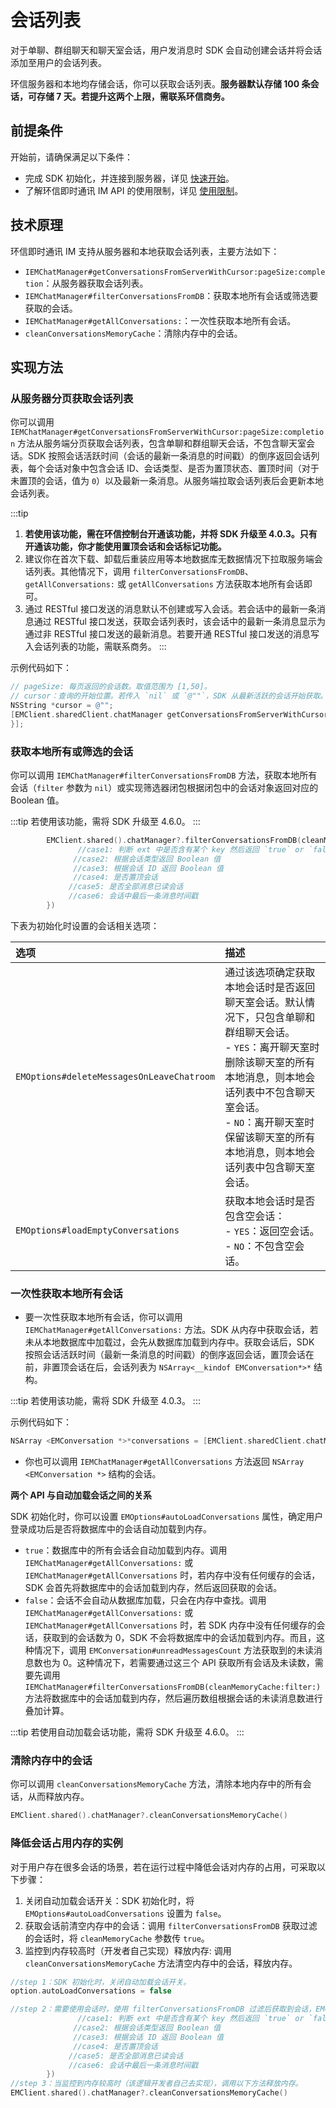 # 会话列表

<Toc />

对于单聊、群组聊天和聊天室会话，用户发消息时 SDK 会自动创建会话并将会话添加至用户的会话列表。

环信服务器和本地均存储会话，你可以获取会话列表。**服务器默认存储 100 条会话，可存储 7 天。若提升这两个上限，需联系环信商务。**

## 前提条件

开始前，请确保满足以下条件：

- 完成 SDK 初始化，并连接到服务器，详见 [快速开始](quickstart.html)。
- 了解环信即时通讯 IM API 的使用限制，详见 [使用限制](/product/limitation.html)。

## 技术原理

环信即时通讯 IM 支持从服务器和本地获取会话列表，主要方法如下：

- `IEMChatManager#getConversationsFromServerWithCursor:pageSize:completion`：从服务器获取会话列表。
- `IEMChatManager#filterConversationsFromDB`：获取本地所有会话或筛选要获取的会话。
- `IEMChatManager#getAllConversations:`：一次性获取本地所有会话。
- `cleanConversationsMemoryCache`：清除内存中的会话。

## 实现方法

### 从服务器分页获取会话列表

你可以调用 `IEMChatManager#getConversationsFromServerWithCursor:pageSize:completion` 方法从服务端分页获取会话列表，包含单聊和群组聊天会话，不包含聊天室会话。SDK 按照会话活跃时间（会话的最新一条消息的时间戳）的倒序返回会话列表，每个会话对象中包含会话 ID、会话类型、是否为置顶状态、置顶时间（对于未置顶的会话，值为 `0`）以及最新一条消息。从服务端拉取会话列表后会更新本地会话列表。

:::tip
1. **若使用该功能，需在环信控制台开通该功能，并将 SDK 升级至 4.0.3。只有开通该功能，你才能使用置顶会话和会话标记功能。** 
2. 建议你在首次下载、卸载后重装应用等本地数据库无数据情况下拉取服务端会话列表。其他情况下，调用 `filterConversationsFromDB`、`getAllConversations:` 或 `getAllConversations` 方法获取本地所有会话即可。
3. 通过 RESTful 接口发送的消息默认不创建或写入会话。若会话中的最新一条消息通过 RESTful 接口发送，获取会话列表时，该会话中的最新一条消息显示为通过非 RESTful 接口发送的最新消息。若要开通 RESTful 接口发送的消息写入会话列表的功能，需联系商务。
:::

示例代码如下：

```objectivec
// pageSize: 每页返回的会话数。取值范围为 [1,50]。
// cursor：查询的开始位置。若传入 `nil` 或 `@""`，SDK 从最新活跃的会话开始获取。
NSString *cursor = @"";
[EMClient.sharedClient.chatManager getConversationsFromServerWithCursor:cursor pageSize:20 completion:^(EMCursorResult<EMConversation *> * _Nullable result, EMError * _Nullable error) {
}];
```

### 获取本地所有或筛选的会话

你可以调用 `IEMChatManager#filterConversationsFromDB` 方法，获取本地所有会话（`filter` 参数为 `nil`）或实现筛选器闭包根据闭包中的会话对象返回对应的 Boolean 值。

:::tip
若使用该功能，需将 SDK 升级至 4.6.0。
:::

```Swift
        EMClient.shared().chatManager?.filterConversationsFromDB(cleanMemoryCache: true, filter: { conversation in
               //case1: 判断 ext 中是否含有某个 key 然后返回 `true` or `false`
              //case2: 根据会话类型返回 Boolean 值
              //case3: 根据会话 ID 返回 Boolean 值
              //case4: 是否置顶会话
             //case5: 是否全部消息已读会话
             //case6: 会话中最后一条消息时间戳
        })
 ```

下表为初始化时设置的会话相关选项：

| 选项 | 描述    | 
 | :--------- | :----- |
 | `EMOptions#deleteMessagesOnLeaveChatroom`   | 通过该选项确定获取本地会话时是否返回聊天室会话。默认情况下，只包含单聊和群组聊天会话。<br/> - `YES`：离开聊天室时删除该聊天室的所有本地消息，则本地会话列表中不包含聊天室会话。<br/> - `NO`：离开聊天室时保留该聊天室的所有本地消息，则本地会话列表中包含聊天室会话。| 
 |`EMOptions#loadEmptyConversations` | 获取本地会话时是否包含空会话：<br/> - `YES`：返回空会话。<br/> - `NO`：不包含空会话。| 

### 一次性获取本地所有会话

- 要一次性获取本地所有会话，你可以调用 `IEMChatManager#getAllConversations:` 方法。SDK 从内存中获取会话，若未从本地数据库中加载过，会先从数据库加载到内存中。获取会话后，SDK 按照会话活跃时间（最新一条消息的时间戳）的倒序返回会话，置顶会话在前，非置顶会话在后，会话列表为 `NSArray<__kindof EMConversation*>*` 结构。

:::tip
若使用该功能，需将 SDK 升级至 4.0.3。
:::

示例代码如下：

```objectivec
NSArray <EMConversation *>*conversations = [EMClient.sharedClient.chatManager getAllConversations:YES];
```

- 你也可以调用 `IEMChatManager#getAllConversations` 方法返回 `NSArray <EMConversation *>` 结构的会话。

**两个 API 与自动加载会话之间的关系**

SDK 初始化时，你可以设置 `EMOptions#autoLoadConversations` 属性，确定用户登录成功后是否将数据库中的会话自动加载到内存。
- `true`：数据库中的所有会话会自动加载到内存。调用 `IEMChatManager#getAllConversations:` 或 `IEMChatManager#getAllConversations` 时，若内存中没有任何缓存的会话，SDK 会首先将数据库中的会话加载到内存，然后返回获取的会话。
- `false`：会话不会自动从数据库加载，只会在内存中查找。调用 `IEMChatManager#getAllConversations:` 或 `IEMChatManager#getAllConversations` 时，若 SDK 内存中没有任何缓存的会话，获取到的会话数为 0，SDK 不会将数据库中的会话加载到内存。而且，这种情况下，调用 `EMConversation#unreadMessagesCount` 方法获取到的未读消息数也为 0。这种情况下，若需要通过这三个 API 获取所有会话及未读数，需要先调用 `IEMChatManager#filterConversationsFromDB(cleanMemoryCache:filter:)` 方法将数据库中的会话加载到内存，然后遍历数组根据会话的未读消息数进行叠加计算。

:::tip
若使用自动加载会话功能，需将 SDK 升级至 4.6.0。
:::

### 清除内存中的会话

你可以调用 `cleanConversationsMemoryCache` 方法，清除本地内存中的所有会话，从而释放内存。

```Swift
EMClient.shared().chatManager?.cleanConversationsMemoryCache()
```

### 降低会话占用内存的实例

对于用户存在很多会话的场景，若在运行过程中降低会话对内存的占用，可采取以下步骤：

1. 关闭自动加载会话开关：SDK 初始化时，将 `EMOptions#autoLoadConversations` 设置为 `false`。
2. 获取会话前清空内存中的会话：调用 `filterConversationsFromDB` 获取过滤的会话时，将 `cleanMemoryCache` 参数传 `true`。
3. 监控到内存较高时（开发者自己实现）释放内存: 调用 `cleanConversationsMemoryCache` 方法清空内存中的会话，释放内存。

```Swift
//step 1：SDK 初始化时，关闭自动加载会话开关。
option.autoLoadConversations = false

//step 2：需要使用会话时，使用 filterConversationsFromDB 过滤后获取到会话，EMClient.shared().chatManager?.filterConversationsFromDB(cleanMemoryCache: true, filter: { conversation in
               //case1: 判断 ext 中是否含有某个 key 然后返回 `true` or `false`
              //case2: 根据会话类型返回 Boolean 值
              //case3: 根据会话 ID 返回 Boolean 值
              //case4: 是否置顶会话
             //case5: 是否全部消息已读会话
             //case6: 会话中最后一条消息时间戳
        })
//step 3：当监控到内存较高时（该逻辑开发者自己去实现），调用以下方法释放内存。
EMClient.shared().chatManager?.cleanConversationsMemoryCache()

```